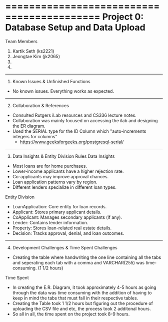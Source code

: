 ==========================================
Project 0: Database Setup and Data Upload
==========================================

Team Members
1. Kartik Seth (ks2221)
2. Jeongtae Kim (jk2065)
3.
4.

----------------------------------------
1. Known Issues & Unfinished Functions
- No known issues. Everything works as expected.

--------------------------------
2. Collaboration & References
- Consulted Rutgers iLab resources and CS336 lecture notes.
- Collaboration was mainly focused on accessing the ilab and designing the ER diagram.
- Used the SERIAL type for the ID Column which "auto-increments integers for columns"
   - https://www.geeksforgeeks.org/postgresql-serial/

-------------------------------------------
3. Data Insights & Entity Division Rules
Data Insights
- Most loans are for home purchases.
- Lower-income applicants have a higher rejection rate.
- Co-applicants may improve approval chances.
- Loan application patterns vary by region.
- Different lenders specialize in different loan types.
  
Entity Division
- LoanApplication: Core entity for loan records.
- Applicant: Stores primary applicant details.
- CoApplicant: Manages secondary applicants (if any).
- Lender: Contains lender information.
- Property: Stores loan-related real estate details.
- Decision: Tracks approval, denial, and loan outcomes.

----------------------------------------
4. Development Challenges & Time Spent
Challenges
- Creating the table where handwriting the one line containing all the tabs and seperating each tab with a comma and VARCHAR(255) was time-consuming. (1 1/2 hours)
  
Time Spent
- In creating the E.R. Diagram, it took approximately 4-5 hours as going through the data was time consuming with the addition of having to keep in mind the tabs that must fall in their respective tables.
- Creating the Table took 1 1/2 hours but figuring out the procedure of uploading the CSV file and etc, the process took 2 additonal hours.
- So all in all, the time spent on the project took 8-9 hours. 
